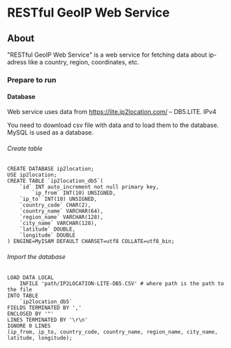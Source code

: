 RESTful GeoIP Web Service
=========================
About
-----
"RESTful GeoIP Web Service" is a web service for fetching data about ip-adress like a country, region, coordinates, etc.

### Prepare to run
#### Database
Web service uses data from  https://lite.ip2location.com/ – DB5.LITE. IPv4 

You need to download csv file with data and to load them to the database. MySQL is used as a database.

###### Create table
```
CREATE DATABASE ip2location;
USE ip2location;
CREATE TABLE `ip2location_db5`(
	`id` INT auto_increment not null primary key,
    	`ip_from` INT(10) UNSIGNED,
	`ip_to` INT(10) UNSIGNED,
	`country_code` CHAR(2),
	`country_name` VARCHAR(64),
	`region_name` VARCHAR(128),
	`city_name` VARCHAR(128),
	`latitude` DOUBLE,
	`longitude` DOUBLE
) ENGINE=MyISAM DEFAULT CHARSET=utf8 COLLATE=utf8_bin;
```
###### Import the database
```
LOAD DATA LOCAL
	INFILE 'path/IP2LOCATION-LITE-DB5.CSV' # where path is the path to the file
INTO TABLE
	`ip2location_db5` 
FIELDS TERMINATED BY ','
ENCLOSED BY '"'
LINES TERMINATED BY '\r\n'
IGNORE 0 LINES
(ip_from, ip_to, country_code, country_name, region_name, city_name, latitude, longitude);
```
